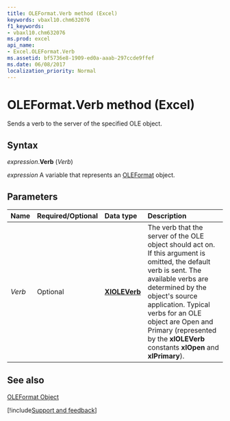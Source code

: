 ```yaml
---
title: OLEFormat.Verb method (Excel)
keywords: vbaxl10.chm632076
f1_keywords:
- vbaxl10.chm632076
ms.prod: excel
api_name:
- Excel.OLEFormat.Verb
ms.assetid: bf5736e8-1909-ed0a-aaab-297ccde9ffef
ms.date: 06/08/2017
localization_priority: Normal
---
```



# OLEFormat.Verb method (Excel)

Sends a verb to the server of the specified OLE object.


## Syntax

_expression_.**Verb** (_Verb_)

_expression_ A variable that represents an [OLEFormat](Excel.OLEFormat.md) object.


## Parameters



|Name|Required/Optional|Data type|Description|
|:-----|:-----|:-----|:-----|
| _Verb_|Optional| **[XlOLEVerb](Excel.XlOLEVerb.md)**|The verb that the server of the OLE object should act on. If this argument is omitted, the default verb is sent. The available verbs are determined by the object's source application. Typical verbs for an OLE object are Open and Primary (represented by the  **xlOLEVerb** constants **xlOpen** and **xlPrimary**).|

## See also


[OLEFormat Object](Excel.OLEFormat.md)

[!include[Support and feedback](~/includes/feedback-boilerplate.md)]